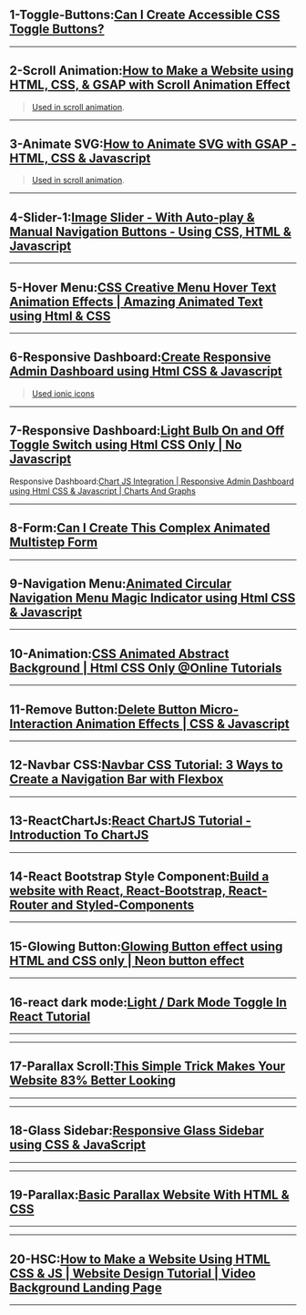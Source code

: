 ## 1-Toggle-Buttons:[Can I Create Accessible CSS Toggle Buttons?](https://www.youtube.com/watch?v=N8BZvfRD_eU)

---

## 2-Scroll Animation:[How to Make a Website using HTML, CSS, &amp; GSAP with Scroll Animation Effect](https://www.youtube.com/watch?v=LmsRtJFxJ3g)

> [Used in scroll animation](https://greensock.com/gsap/).

---

## 3-Animate SVG:[How to Animate SVG with GSAP - HTML, CSS &amp; Javascript](https://www.youtube.com/watch?v=TSx9O67VOqU)

> [Used in scroll animation](https://greensock.com/gsap/).

---

## 4-Slider-1:[Image Slider - With Auto-play &amp; Manual Navigation Buttons - Using CSS, HTML &amp; Javascript](https://www.youtube.com/watch?v=0wvrlOyGlq0)

---

## 5-Hover Menu:[CSS Creative Menu Hover Text Animation Effects | Amazing Animated Text using Html &amp; CSS](https://www.youtube.com/watch?v=I90no1eQ45E)

---

## 6-Responsive Dashboard:[Create Responsive Admin Dashboard using Html CSS &amp; Javascript](https://www.youtube.com/watch?v=nUUsUAPEjFc)
>[Used ionic icons](https://ionic.io/ionicons)

---

## 7-Responsive Dashboard:[Light Bulb On and Off Toggle Switch using Html CSS Only | No Javascript](https://www.youtube.com/watch?v=cMRGyYLWbKc&ab_channel=OnlineTutorials)

Responsive Dashboard:[Chart JS Integration | Responsive Admin Dashboard using Html CSS & Javascript | Charts And Graphs](https://www.youtube.com/watch?v=q3zc1ph5fvg)

---

## 8-Form:[Can I Create This Complex Animated Multistep Form](https://www.youtube.com/watch?v=VdqtdKXxKhM)

---

## 9-Navigation Menu:[Animated Circular Navigation Menu Magic Indicator using Html CSS & Javascript](https://www.youtube.com/watch?v=9li7UcMuwKI)

---

## 10-Animation:[CSS Animated Abstract Background | Html CSS Only @Online Tutorials](https://www.youtube.com/watch?v=khaeRtAMVfk)

---

## 11-Remove Button:[Delete Button Micro-Interaction Animation Effects | CSS & Javascript](https://www.youtube.com/watch?v=IwOhw82h2u0)

---

## 12-Navbar CSS:[Navbar CSS Tutorial: 3 Ways to Create a Navigation Bar with Flexbox](https://www.youtube.com/watch?v=PwWHL3RyQgk&t=1)

---

## 13-ReactChartJs:[React ChartJS Tutorial - Introduction To ChartJS](https://www.youtube.com/watch?v=RF57yDglDfE&t=924s)

---

## 14-React Bootstrap Style Component:[Build a website with React, React-Bootstrap, React-Router and Styled-Components](https://www.youtube.com/watch?v=tOK9l5uP06U)

---

## 15-Glowing Button:[Glowing Button effect using HTML and CSS only | Neon button effect](https://www.youtube.com/watch?v=Okgk2XQJKYY)

---

## 16-react dark mode:[Light / Dark Mode Toggle In React Tutorial](https://www.youtube.com/watch?v=VzF2iTTc0MA)

---

---

## 17-Parallax Scroll:[This Simple Trick Makes Your Website 83% Better Looking](https://www.youtube.com/watch?v=mxHoPYFsTuk&ab_channel=WebDevSimplified)

---

---

## 18-Glass Sidebar:[Responsive Glass Sidebar using CSS & JavaScript](https://www.youtube.com/watch?v=hAnv1NEE7j8&ab_channel=CODEWITHHOSSEIN)

---

---

## 19-Parallax:[Basic Parallax Website With HTML & CSS](https://www.youtube.com/watch?v=JttTcnidSdQ)

---

---

## 20-HSC:[How to Make a Website Using HTML CSS & JS | Website Design Tutorial | Video Background Landing Page](https://www.youtube.com/watch?v=wPEm1ran0iM)

---


